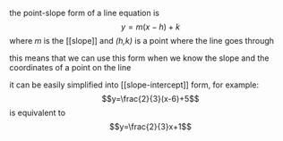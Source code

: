 
the point-slope form of a line equation is
$$y=m(x-h)+k$$
where *m* is the [[slope]] and *(h,k)* is a point where the line goes through

this means that we can use this form when we know the slope and the coordinates of a point on the line

it can be easily simplified into [[slope-intercept]] form, for example:
$$y=\frac{2}{3}(x-6)+5$$
is equivalent to
$$y=\frac{2}{3}x+1$$